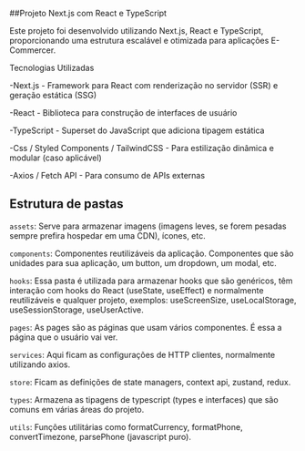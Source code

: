 ##Projeto Next.js com React e TypeScript

Este projeto foi desenvolvido utilizando Next.js, React e TypeScript, proporcionando uma estrutura escalável e otimizada para aplicações E-Commercer.

Tecnologias Utilizadas

-Next.js - Framework para React com renderização no servidor (SSR) e geração estática (SSG)

-React - Biblioteca para construção de interfaces de usuário

-TypeScript - Superset do JavaScript que adiciona tipagem estática

-Css / Styled Components / TailwindCSS - Para estilização dinâmica e modular (caso aplicável)

-Axios / Fetch API - Para consumo de APIs externas

## Estrutura de pastas

`assets`: Serve para armazenar imagens (imagens leves, se forem pesadas sempre prefira hospedar em uma CDN), ícones, etc.

`components`: Componentes reutilizáveis da aplicação. Componentes que são unidades para sua aplicação, um button, um dropdown, um modal, etc.

`hooks`: Essa pasta é utilizada para armazenar hooks que são genéricos, têm interação com hooks do React (useState, useEffect) e normalmente reutilizáveis e qualquer projeto, exemplos: useScreenSize, useLocalStorage, useSessionStorage, useUserActive.

`pages`: As pages são as páginas que usam vários componentes. É essa a página que o usuário vai ver.

`services`: Aqui ficam as configurações de HTTP clientes, normalmente utilizando axios.

`store`: Ficam as definições de state managers, context api, zustand, redux.

`types`: Armazena as tipagens de typescript (types e interfaces) que são comuns em várias áreas do projeto.

`utils`: Funções utilitárias como formatCurrency, formatPhone, convertTimezone, parsePhone (javascript puro).

